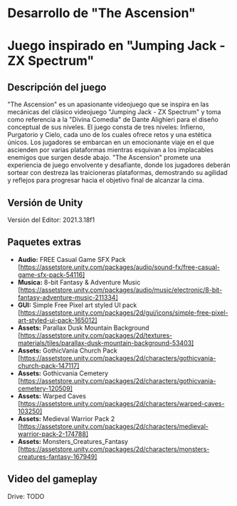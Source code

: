 # Desarrollo de "The Ascension"
# Juego inspirado en "Jumping Jack - ZX Spectrum"

## Descripción del juego

"The Ascension" es un apasionante videojuego que se inspira en las mecánicas del clásico videojuego "Jumping Jack - ZX Spectrum" y toma como referencia a la "Divina Comedia" de Dante Alighieri para el diseño conceptual de sus niveles. El juego consta de tres niveles: Infierno, Purgatorio y Cielo, cada uno de los cuales ofrece retos y una estética únicos. Los jugadores se embarcan en un emocionante viaje en el que ascienden por varias plataformas mientras esquivan a los implacables enemigos que surgen desde abajo. "The Ascension" promete una experiencia de juego envolvente y desafiante, donde los jugadores deberán sortear con destreza las traicioneras plataformas, demostrando su agilidad y reflejos para progresar hacia el objetivo final de alcanzar la cima.

## Versión de Unity

Versión del Editor: 2021.3.18f1

## Paquetes extras

- **Audio:** FREE Casual Game SFX Pack [https://assetstore.unity.com/packages/audio/sound-fx/free-casual-game-sfx-pack-54116]
- **Musica:** 8-bit Fantasy & Adventure Music [https://assetstore.unity.com/packages/audio/music/electronic/8-bit-fantasy-adventure-music-211334]
- **GUI:** Simple Free Pixel art styled UI pack [https://assetstore.unity.com/packages/2d/gui/icons/simple-free-pixel-art-styled-ui-pack-165012]
- **Assets:** Parallax Dusk Mountain Background [https://assetstore.unity.com/packages/2d/textures-materials/tiles/parallax-dusk-mountain-background-53403]
- **Assets:** GothicVania Church Pack [https://assetstore.unity.com/packages/2d/characters/gothicvania-church-pack-147117]
- **Assets:** Gothicvania Cemetery [https://assetstore.unity.com/packages/2d/characters/gothicvania-cemetery-120509]
- **Assets:** Warped Caves [https://assetstore.unity.com/packages/2d/characters/warped-caves-103250]
- **Assets:** Medieval Warrior Pack 2 [https://assetstore.unity.com/packages/2d/characters/medieval-warrior-pack-2-174788]
- **Assets:** Monsters_Creatures_Fantasy [https://assetstore.unity.com/packages/2d/characters/monsters-creatures-fantasy-167949]

## Video del gameplay

Drive: TODO